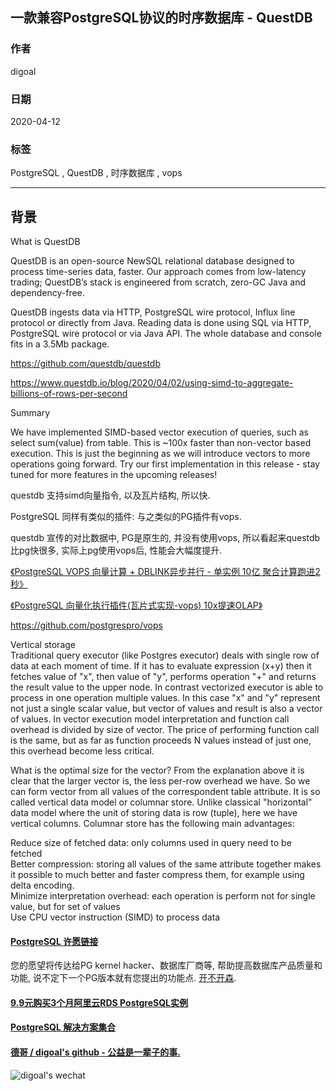 ## 一款兼容PostgreSQL协议的时序数据库 - QuestDB  
          
### 作者          
digoal          
          
### 日期          
2020-04-12          
          
### 标签          
PostgreSQL , QuestDB , 时序数据库 , vops  
          
----          
          
## 背景          
What is QuestDB  
  
QuestDB is an open-source NewSQL relational database designed to process time-series data, faster. Our approach comes from low-latency trading; QuestDB’s stack is engineered from scratch, zero-GC Java and dependency-free.  
  
QuestDB ingests data via HTTP, PostgreSQL wire protocol, Influx line protocol or directly from Java. Reading data is done using SQL via HTTP, PostgreSQL wire protocol or via Java API. The whole database and console fits in a 3.5Mb package.  
  
https://github.com/questdb/questdb  
  
https://www.questdb.io/blog/2020/04/02/using-simd-to-aggregate-billions-of-rows-per-second  
  
Summary  
  
We have implemented SIMD-based vector execution of queries, such as select sum(value) from table. This is ~100x faster than non-vector based execution. This is just the beginning as we will introduce vectors to more operations going forward. Try our first implementation in this release - stay tuned for more features in the upcoming releases!  
  
questdb 支持simd向量指令, 以及瓦片结构, 所以快. 

PostgreSQL 同样有类似的插件: 与之类似的PG插件有vops.   
  
questdb 宣传的对比数据中, PG是原生的, 并没有使用vops, 所以看起来questdb比pg快很多, 实际上pg使用vops后, 性能会大幅度提升.   
  
[《PostgreSQL VOPS 向量计算 + DBLINK异步并行 - 单实例 10亿 聚合计算跑进2秒》](../201802/20180210_01.md)    
  
[《PostgreSQL 向量化执行插件(瓦片式实现-vops) 10x提速OLAP》](../201702/20170225_01.md)    
  
https://github.com/postgrespro/vops  
  
Vertical storage  
Traditional query executor (like Postgres executor) deals with single row of data at each moment of time. If it has to evaluate expression (x+y) then it fetches value of "x", then value of "y", performs operation "+" and returns the result value to the upper node. In contrast vectorized executor is able to process in one operation multiple values. In this case "x" and "y" represent not just a single scalar value, but vector of values and result is also a vector of values. In vector execution model interpretation and function call overhead is divided by size of vector. The price of performing function call is the same, but as far as function proceeds N values instead of just one, this overhead become less critical.  
  
What is the optimal size for the vector? From the explanation above it is clear that the larger vector is, the less per-row overhead we have. So we can form vector from all values of the correspondent table attribute. It is so called vertical data model or columnar store. Unlike classical "horizontal" data model where the unit of storing data is row (tuple), here we have vertical columns. Columnar store has the following main advantages:  
  
Reduce size of fetched data: only columns used in query need to be fetched  
Better compression: storing all values of the same attribute together makes it possible to much better and faster compress them, for example using delta encoding.  
Minimize interpretation overhead: each operation is perform not for single value, but for set of values  
Use CPU vector instruction (SIMD) to process data  
   
  
  
  
  
  
  
  
  
  
  
  
  
  
  
  
  
  
  
  
  
  
  
  
  
  
  
  
  
  
  
  
  
  
  
  
  
  
  
  
  
  
  
  
#### [PostgreSQL 许愿链接](https://github.com/digoal/blog/issues/76 "269ac3d1c492e938c0191101c7238216")
您的愿望将传达给PG kernel hacker、数据库厂商等, 帮助提高数据库产品质量和功能, 说不定下一个PG版本就有您提出的功能点. [开不开森](https://github.com/digoal/blog/issues/76 "269ac3d1c492e938c0191101c7238216").  
  
  
#### [9.9元购买3个月阿里云RDS PostgreSQL实例](https://www.aliyun.com/database/postgresqlactivity "57258f76c37864c6e6d23383d05714ea")
  
  
#### [PostgreSQL 解决方案集合](https://yq.aliyun.com/topic/118 "40cff096e9ed7122c512b35d8561d9c8")
  
  
#### [德哥 / digoal's github - 公益是一辈子的事.](https://github.com/digoal/blog/blob/master/README.md "22709685feb7cab07d30f30387f0a9ae")
  
  
![digoal's wechat](../pic/digoal_weixin.jpg "f7ad92eeba24523fd47a6e1a0e691b59")
  
